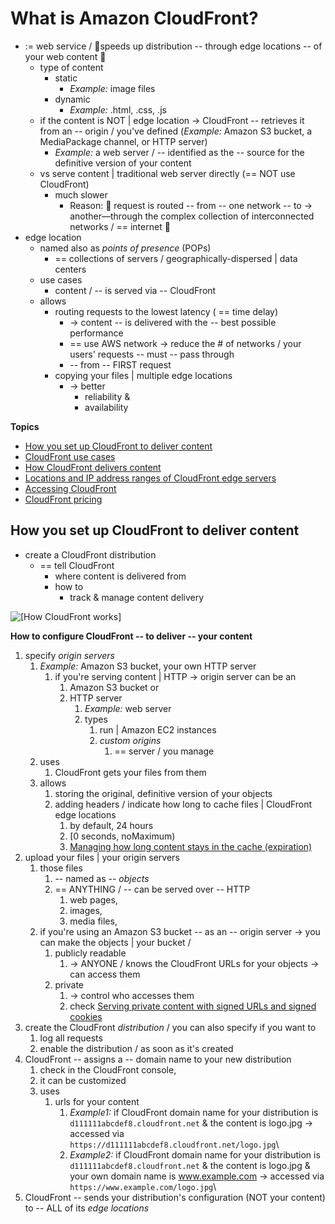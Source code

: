 # What is Amazon CloudFront?<a name="Introduction"></a>

* := web service / 👀speeds up distribution -- through edge locations -- of your web content 👀
  * type of content
    * static 
      * _Example:_ image files
    * dynamic
      * _Example:_ \.html, \.css, \.js
  * if the content is NOT | edge location -> CloudFront -- retrieves it from an -- origin / you've defined (_Example:_ Amazon S3 bucket, a MediaPackage channel, or HTTP server)
    * _Example:_ a web server / -- identified as the -- source for the definitive version of your content
  * vs serve content | traditional web server directly (== NOT use CloudFront)
    * much slower
      * Reason: 🧠 request is routed -- from -- one network -- to -> another—through the complex collection of interconnected networks / == internet 🧠
* edge location
  * named also as *points of presence* \(POPs\)
    * == collections of servers / geographically\-dispersed | data centers
  * use cases
    * content / -- is served via -- CloudFront
  * allows
    * routing requests to the lowest latency \( == time delay\)
      * -> content -- is delivered with the -- best possible performance
      * == use AWS network -> reduce the # of networks / your users' requests -- must -- pass through 
      * -- from -- FIRST request
    * copying your files | multiple edge locations
      * -> better
        * reliability &
        * availability 

**Topics**
+ [How you set up CloudFront to deliver content](#HowCloudFrontWorksOverview)
+ [CloudFront use cases](IntroductionUseCases.md)
+ [How CloudFront delivers content](HowCloudFrontWorks.md)
+ [Locations and IP address ranges of CloudFront edge servers](LocationsOfEdgeServers.md)
+ [Accessing CloudFront](introduction-accessing-cloudfront.md)
+ [CloudFront pricing](CloudFrontPricing.md)

## How you set up CloudFront to deliver content<a name="HowCloudFrontWorksOverview"></a>

* create a CloudFront distribution
  * == tell CloudFront 
    * where content is delivered from
    * how to
      * track & manage content delivery

![\[How CloudFront works\]](http://docs.aws.amazon.com/AmazonCloudFront/latest/DeveloperGuide/images/how-you-configure-cf.png)<a name="HowCloudFrontWorksConfiguration"></a>

**How to configure CloudFront -- to deliver -- your content**
1. specify *origin servers* 
   1. _Example:_ Amazon S3 bucket, your own HTTP server
      1. if you're serving content | HTTP -> origin server can be an
         1. Amazon S3 bucket or
         2. HTTP server 
            1. _Example:_ web server
            2. types
               1. run | Amazon EC2 instances
               2. *custom origins*
                  1. == server / you manage
   2. uses
      1. CloudFront gets your files from them
   3. allows
      1. storing the original, definitive version of your objects
      2. adding headers / indicate how long to cache files | CloudFront edge locations
         1. by default, 24 hours
         2. [0 seconds, noMaximum)
         3. [Managing how long content stays in the cache \(expiration\)](Expiration.md)
2. upload your files | your origin servers
   1. those files
      1. -- named as -- *objects*
      2. == ANYTHING / -- can be served over -- HTTP
         1. web pages,
         2. images,
         3. media files,
   2. if you're using an Amazon S3 bucket -- as an -- origin server -> you can make the objects | your bucket /
      1. publicly readable
         1. -> ANYONE / knows the CloudFront URLs for your objects -> can access them
      2. private
         1. -> control who accesses them
         2. check [Serving private content with signed URLs and signed cookies](PrivateContent.md)
3. create the CloudFront *distribution* / you can also specify if you want to
   1. log all requests
   2. enable the distribution / as soon as it's created
4. CloudFront -- assigns a -- domain name to your new distribution
   1. check in the CloudFront console,
   2. it can be customized
   3. uses
      1. urls for your content
         1. _Example1:_ if CloudFront domain name for your distribution is `d111111abcdef8.cloudfront.net` & the content is logo\.jpg -> accessed via `https://d111111abcdef8.cloudfront.net/logo.jpg`\
         2. _Example2:_ if CloudFront domain name for your distribution is `d111111abcdef8.cloudfront.net` & the content is logo\.jpg & your own domain name is www.example.com -> accessed via `https://www.example.com/logo.jpg`\
5. CloudFront -- sends your distribution's configuration (NOT your content) to -- ALL of its *edge locations* 
